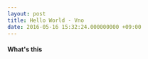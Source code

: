 ```yaml
---
layout: post
title: Hello World - Vno
date: 2016-05-16 15:32:24.000000000 +09:00
---
```


#### What's this

